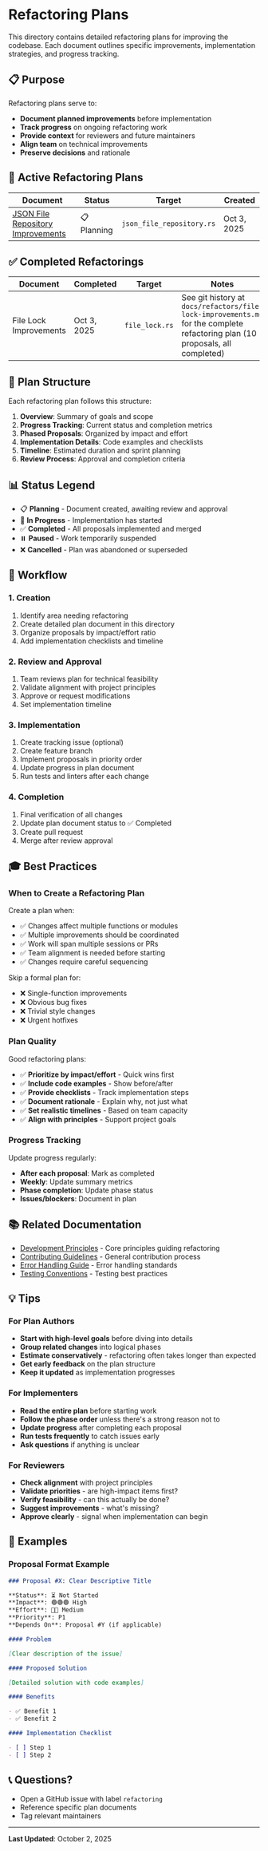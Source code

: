 # Refactoring Plans

This directory contains detailed refactoring plans for improving the codebase. Each document outlines specific improvements, implementation strategies, and progress tracking.

## 📋 Purpose

Refactoring plans serve to:

- **Document planned improvements** before implementation
- **Track progress** on ongoing refactoring work
- **Provide context** for reviewers and future maintainers
- **Align team** on technical improvements
- **Preserve decisions** and rationale

## 📁 Active Refactoring Plans

| Document                                                                    | Status      | Target                    | Created     |
| --------------------------------------------------------------------------- | ----------- | ------------------------- | ----------- |
| [JSON File Repository Improvements](./json-file-repository-improvements.md) | 📋 Planning | `json_file_repository.rs` | Oct 3, 2025 |

## ✅ Completed Refactorings

| Document               | Completed   | Target         | Notes                                                                                                                         |
| ---------------------- | ----------- | -------------- | ----------------------------------------------------------------------------------------------------------------------------- |
| File Lock Improvements | Oct 3, 2025 | `file_lock.rs` | See git history at `docs/refactors/file-lock-improvements.md` for the complete refactoring plan (10 proposals, all completed) |

## 🎯 Plan Structure

Each refactoring plan follows this structure:

1. **Overview**: Summary of goals and scope
2. **Progress Tracking**: Current status and completion metrics
3. **Phased Proposals**: Organized by impact and effort
4. **Implementation Details**: Code examples and checklists
5. **Timeline**: Estimated duration and sprint planning
6. **Review Process**: Approval and completion criteria

## 📊 Status Legend

- 📋 **Planning** - Document created, awaiting review and approval
- 🚧 **In Progress** - Implementation has started
- ✅ **Completed** - All proposals implemented and merged
- ⏸️ **Paused** - Work temporarily suspended
- ❌ **Cancelled** - Plan was abandoned or superseded

## 🔄 Workflow

### 1. Creation

1. Identify area needing refactoring
2. Create detailed plan document in this directory
3. Organize proposals by impact/effort ratio
4. Add implementation checklists and timeline

### 2. Review and Approval

1. Team reviews plan for technical feasibility
2. Validate alignment with project principles
3. Approve or request modifications
4. Set implementation timeline

### 3. Implementation

1. Create tracking issue (optional)
2. Create feature branch
3. Implement proposals in priority order
4. Update progress in plan document
5. Run tests and linters after each change

### 4. Completion

1. Final verification of all changes
2. Update plan document status to ✅ Completed
3. Create pull request
4. Merge after review approval

## 🎓 Best Practices

### When to Create a Refactoring Plan

Create a plan when:

- ✅ Changes affect multiple functions or modules
- ✅ Multiple improvements should be coordinated
- ✅ Work will span multiple sessions or PRs
- ✅ Team alignment is needed before starting
- ✅ Changes require careful sequencing

Skip a formal plan for:

- ❌ Single-function improvements
- ❌ Obvious bug fixes
- ❌ Trivial style changes
- ❌ Urgent hotfixes

### Plan Quality

Good refactoring plans:

- ✅ **Prioritize by impact/effort** - Quick wins first
- ✅ **Include code examples** - Show before/after
- ✅ **Provide checklists** - Track implementation steps
- ✅ **Document rationale** - Explain why, not just what
- ✅ **Set realistic timelines** - Based on team capacity
- ✅ **Align with principles** - Support project goals

### Progress Tracking

Update progress regularly:

- **After each proposal**: Mark as completed
- **Weekly**: Update summary metrics
- **Phase completion**: Update phase status
- **Issues/blockers**: Document in plan

## 📚 Related Documentation

- [Development Principles](../development-principles.md) - Core principles guiding refactoring
- [Contributing Guidelines](../contributing/README.md) - General contribution process
- [Error Handling Guide](../contributing/error-handling.md) - Error handling standards
- [Testing Conventions](../contributing/testing.md) - Testing best practices

## 💡 Tips

### For Plan Authors

- **Start with high-level goals** before diving into details
- **Group related changes** into logical phases
- **Estimate conservatively** - refactoring often takes longer than expected
- **Get early feedback** on the plan structure
- **Keep it updated** as implementation progresses

### For Implementers

- **Read the entire plan** before starting work
- **Follow the phase order** unless there's a strong reason not to
- **Update progress** after completing each proposal
- **Run tests frequently** to catch issues early
- **Ask questions** if anything is unclear

### For Reviewers

- **Check alignment** with project principles
- **Validate priorities** - are high-impact items first?
- **Verify feasibility** - can this actually be done?
- **Suggest improvements** - what's missing?
- **Approve clearly** - signal when implementation can begin

## 🔗 Examples

### Proposal Format Example

```markdown
### Proposal #X: Clear Descriptive Title

**Status**: ⏳ Not Started
**Impact**: 🟢🟢🟢 High
**Effort**: 🔵🔵 Medium
**Priority**: P1
**Depends On**: Proposal #Y (if applicable)

#### Problem

[Clear description of the issue]

#### Proposed Solution

[Detailed solution with code examples]

#### Benefits

- ✅ Benefit 1
- ✅ Benefit 2

#### Implementation Checklist

- [ ] Step 1
- [ ] Step 2
```

## 📞 Questions?

- Open a GitHub issue with label `refactoring`
- Reference specific plan documents
- Tag relevant maintainers

---

**Last Updated**: October 2, 2025
